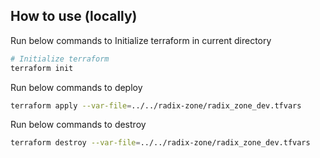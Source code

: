 ## How to use (locally)

Run below commands to Initialize terraform in current directory

```sh
# Initialize terraform
terraform init
```

Run below commands to deploy

```sh
terraform apply --var-file=../../radix-zone/radix_zone_dev.tfvars
```

Run below commands to destroy

```sh
terraform destroy --var-file=../../radix-zone/radix_zone_dev.tfvars
```
